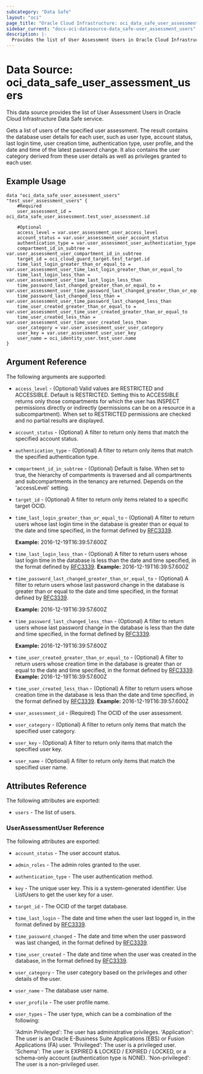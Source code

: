 ```yaml
---
subcategory: "Data Safe"
layout: "oci"
page_title: "Oracle Cloud Infrastructure: oci_data_safe_user_assessment_users"
sidebar_current: "docs-oci-datasource-data_safe-user_assessment_users"
description: |-
  Provides the list of User Assessment Users in Oracle Cloud Infrastructure Data Safe service
---
```


# Data Source: oci_data_safe_user_assessment_users
This data source provides the list of User Assessment Users in Oracle Cloud Infrastructure Data Safe service.

Gets a list of users of the specified user assessment. The result contains the database user details for each user, such
as user type, account status, last login time, user creation time, authentication type, user profile, and the date and time
of the latest password change. It also contains the user category derived from these user details as well as privileges
granted to each user.


## Example Usage

```hcl
data "oci_data_safe_user_assessment_users" "test_user_assessment_users" {
	#Required
	user_assessment_id = oci_data_safe_user_assessment.test_user_assessment.id

	#Optional
	access_level = var.user_assessment_user_access_level
	account_status = var.user_assessment_user_account_status
	authentication_type = var.user_assessment_user_authentication_type
	compartment_id_in_subtree = var.user_assessment_user_compartment_id_in_subtree
	target_id = oci_cloud_guard_target.test_target.id
	time_last_login_greater_than_or_equal_to = var.user_assessment_user_time_last_login_greater_than_or_equal_to
	time_last_login_less_than = var.user_assessment_user_time_last_login_less_than
	time_password_last_changed_greater_than_or_equal_to = var.user_assessment_user_time_password_last_changed_greater_than_or_equal_to
	time_password_last_changed_less_than = var.user_assessment_user_time_password_last_changed_less_than
	time_user_created_greater_than_or_equal_to = var.user_assessment_user_time_user_created_greater_than_or_equal_to
	time_user_created_less_than = var.user_assessment_user_time_user_created_less_than
	user_category = var.user_assessment_user_user_category
	user_key = var.user_assessment_user_user_key
	user_name = oci_identity_user.test_user.name
}
```

## Argument Reference

The following arguments are supported:

* `access_level` - (Optional) Valid values are RESTRICTED and ACCESSIBLE. Default is RESTRICTED. Setting this to ACCESSIBLE returns only those compartments for which the user has INSPECT permissions directly or indirectly (permissions can be on a resource in a subcompartment). When set to RESTRICTED permissions are checked and no partial results are displayed. 
* `account_status` - (Optional) A filter to return only items that match the specified account status.
* `authentication_type` - (Optional) A filter to return only items that match the specified authentication type.
* `compartment_id_in_subtree` - (Optional) Default is false. When set to true, the hierarchy of compartments is traversed and all compartments and subcompartments in the tenancy are returned. Depends on the 'accessLevel' setting. 
* `target_id` - (Optional) A filter to return only items related to a specific target OCID.
* `time_last_login_greater_than_or_equal_to` - (Optional) A filter to return users whose last login time in the database is greater than or equal to the date and time specified, in the format defined by [RFC3339](https://tools.ietf.org/html/rfc3339).

	**Example:** 2016-12-19T16:39:57.600Z 
* `time_last_login_less_than` - (Optional) A filter to return users whose last login time in the database is less than the date and time specified, in the format defined by [RFC3339](https://tools.ietf.org/html/rfc3339). **Example:** 2016-12-19T16:39:57.600Z 
* `time_password_last_changed_greater_than_or_equal_to` - (Optional) A filter to return users whose last password change in the database is greater than or equal to the date and time specified, in the format defined by [RFC3339](https://tools.ietf.org/html/rfc3339).

	**Example:** 2016-12-19T16:39:57.600Z 
* `time_password_last_changed_less_than` - (Optional) A filter to return users whose last password change in the database is less than the date and time specified, in the format defined by [RFC3339](https://tools.ietf.org/html/rfc3339).

	**Example:** 2016-12-19T16:39:57.600Z 
* `time_user_created_greater_than_or_equal_to` - (Optional) A filter to return users whose creation time in the database is greater than or equal to the date and time specified, in the format defined by [RFC3339](https://tools.ietf.org/html/rfc3339). **Example:** 2016-12-19T16:39:57.600Z 
* `time_user_created_less_than` - (Optional) A filter to return users whose creation time in the database is less than the date and time specified, in the format defined by [RFC3339](https://tools.ietf.org/html/rfc3339). **Example:** 2016-12-19T16:39:57.600Z 
* `user_assessment_id` - (Required) The OCID of the user assessment.
* `user_category` - (Optional) A filter to return only items that match the specified user category.
* `user_key` - (Optional) A filter to return only items that match the specified user key.
* `user_name` - (Optional) A filter to return only items that match the specified user name.


## Attributes Reference

The following attributes are exported:

* `users` - The list of users.

### UserAssessmentUser Reference

The following attributes are exported:

* `account_status` - The user account status.
* `admin_roles` - The admin roles granted to the user.
* `authentication_type` - The user authentication method.
* `key` - The unique user key. This is a system-generated identifier. Use ListUsers to get the user key for a user.
* `target_id` - The OCID of the target database.
* `time_last_login` - The date and time when the user last logged in, in the format defined by [RFC3339](https://tools.ietf.org/html/rfc3339).
* `time_password_changed` - The date and time when the user password was last changed, in the format defined by [RFC3339](https://tools.ietf.org/html/rfc3339).
* `time_user_created` - The date and time when the user was created in the database, in the format defined by [RFC3339](https://tools.ietf.org/html/rfc3339).
* `user_category` - The user category based on the privileges and other details of the user.
* `user_name` - The database user name.
* `user_profile` - The user profile name.
* `user_types` - The user type, which can be a combination of the following:

	'Admin Privileged': The user has administrative privileges. 'Application': The user is an Oracle E-Business Suite Applications (EBS) or Fusion Applications (FA) user. 'Privileged': The user is a privileged user. 'Schema': The user is EXPIRED & LOCKED / EXPIRED / LOCKED, or a schema-only account (authentication type is NONE). 'Non-privileged': The user is a non-privileged user. 

